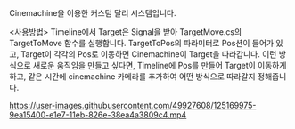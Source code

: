 Cinemachine을 이용한 커스텀 달리 시스템입니다.

<사용방법>
Timeline에서 Target은 Signal을 받아 TargetMove.cs의 TargetToMove 함수를 실행합니다.
TargetToPos의 파라미터로 Pos션이 들어가 있고, Target이 각각의 Pos로 이동하면 Cinemachine이 Target을 따라갑니다.
이런 방식으로 새로운 움직임을 만들고 싶다면, Timeline에 Pos를 만들어 Target이 이동하게 하고, 같은 시간에 cinemachine 카메라를 추가하여 어떤 방식으로 따라갈지 정해줍니다. 



https://user-images.githubusercontent.com/49927608/125169975-9ea15400-e1e7-11eb-826e-38ea4a3809c4.mp4

